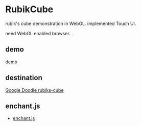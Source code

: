 RubikCube
==========

rubik's cube demonstration in WebGL.
implemented Touch UI.


need WebGL enabled browser.


demo
--------
[demo](http://9leap.net/games/1734)

destination
--------
[Google Doodle rubiks-cube](http://www.google.com/doodles/rubiks-cube)

enchant.js
--------
- [enchant.js](http://github.com/wise9/enchant.js/)


